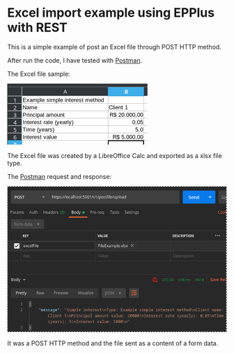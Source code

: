 # Excel import example using EPPlus with REST

This is a simple example of post an Excel file through POST HTTP method.

After run the code, I have tested with [Postman](https://www.postman.com/).

The Excel file sample:

![alt text][excelSample]


The Excel file was created by a LibreOffice Calc and exported as a xlsx file type.

The [Postman](https://www.postman.com/) request and response:

![alt text][postmanSample]

It was a POST HTTP method and the file sent as a content of a form data.

[excelSample]: ./images/screenshot_excelsheet.png "Excel sheet example"
[postmanSample]: ./images/screenshot_postman.png "Postman request and response"
